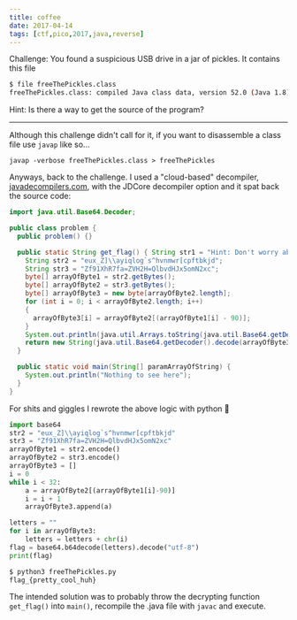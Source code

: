 ```yaml
---
title: coffee
date: 2017-04-14
tags: [ctf,pico,2017,java,reverse]
---
```


Challenge: You found a suspicious USB drive in a jar of pickles. It contains this file

```bash
$ file freeThePickles.class
freeThePickles.class: compiled Java class data, version 52.0 (Java 1.8)
```

Hint: Is there a way to get the source of the program?

---

Although this challenge didn't call for it, if you want to disassemble a class file use `javap` like so...

`javap -verbose freeThePickles.class > freeThePickles`

Anyways, back to the challenge. I used a "cloud-based" decompiler, [javadecompilers.com][java-decomp], with the JDCore decompiler option and it spat back the source code:

```java
import java.util.Base64.Decoder;

public class problem {
  public problem() {}

  public static String get_flag() { String str1 = "Hint: Don't worry about the schematics";
    String str2 = "eux_Z]\\ayiqlog`s^hvnmwr[cpftbkjd";
    String str3 = "Zf91XhR7fa=ZVH2H=QlbvdHJx5omN2xc";
    byte[] arrayOfByte1 = str2.getBytes();
    byte[] arrayOfByte2 = str3.getBytes();
    byte[] arrayOfByte3 = new byte[arrayOfByte2.length];
    for (int i = 0; i < arrayOfByte2.length; i++)
    {
      arrayOfByte3[i] = arrayOfByte2[(arrayOfByte1[i] - 90)];
    }
    System.out.println(java.util.Arrays.toString(java.util.Base64.getDecoder().decode(arrayOfByte3)));
    return new String(java.util.Base64.getDecoder().decode(arrayOfByte3));
  }

  public static void main(String[] paramArrayOfString) {
    System.out.println("Nothing to see here");
  }
}
```

For shits and giggles I rewrote the above logic with python &#x1f40d;
```python
import base64
str2 = "eux_Z]\\ayiqlog`s^hvnmwr[cpftbkjd"
str3 = "Zf91XhR7fa=ZVH2H=QlbvdHJx5omN2xc"
arrayOfByte1 = str2.encode()
arrayOfByte2 = str3.encode()
arrayOfByte3 = []
i = 0
while i < 32:
    a = arrayOfByte2[(arrayOfByte1[i]-90)]
    i = i + 1
    arrayOfByte3.append(a)

letters = ""
for i in arrayOfByte3:
    letters = letters + chr(i)
flag = base64.b64decode(letters).decode("utf-8")
print(flag)
```

```bash
$ python3 freeThePickles.py
flag_{pretty_cool_huh}
```

The intended solution was to probably throw the decrypting function `get_flag()` into `main()`, recompile the .java file with `javac` and execute.

[java-decomp]: http://www.javadecompilers.com

